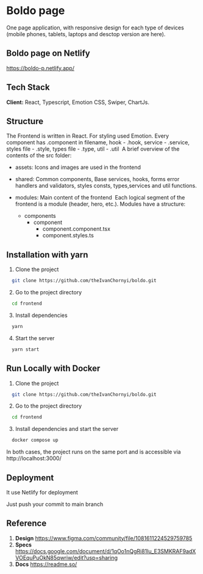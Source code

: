 
# Boldo page

One page application, with responsive design for each type of devices (mobile phones, tablets, laptops and desctop version are here). 


## Boldo page on Netlify

https://boldo-p.netlify.app/


## Tech Stack

**Client:** React, Typescript, Emotion CSS, Swiper, ChartJs.



## Structure

The Frontend is written in React. For styling used Emotion. Every component has
.component in filename, hook - .hook, service - .service, styles file - .style,
types file - .type, util - .util ​ A brief overview of the contents of the src
folder:
- assets: Icons and images are used in the frontend
- shared: Common components, Base services, hooks, forms error handlers and
  validators, styles consts, types,services and util functions.
- modules: Main content of the frontend ​ Each logical segment of the frontend
  is a module (header, hero, etc.). Modules have a structure: ​

  - components
    - component
      - component.component.tsx
      - component.styles.ts
## Installation with yarn

1. Clone the project

```bash
  git clone https://github.com/theIvanChornyi/boldo.git
```

2. Go to the project directory

```bash
  cd frontend
```

3. Install dependencies

```bash
  yarn
```

4. Start the server

```bash
  yarn start
```



## Run Locally with Docker

1. Clone the project

```bash
  git clone https://github.com/theIvanChornyi/boldo.git
```

2. Go to the project directory

```bash
  cd frontend
```

3. Install dependencies and start the server

```bash
  docker compose up
```

In both cases, the project runs on the same port and is accessible via http://localhost:3000/
    
## Deployment

It use Netlify for deployment

Just push your commit to main branch


## Reference 
1. **Design** https://www.figma.com/community/file/1081611224529759785
2. **Specs** https://docs.google.com/document/d/1qOo1nQgRi81Iu_E3SMKRAF9adXVOEquPuOkN85qwriw/edit?usp=sharing
3. **Docs** https://readme.so/